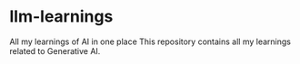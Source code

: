 # llm-learnings
All my learnings of AI in one place
This repository contains all my learnings related to Generative AI.
